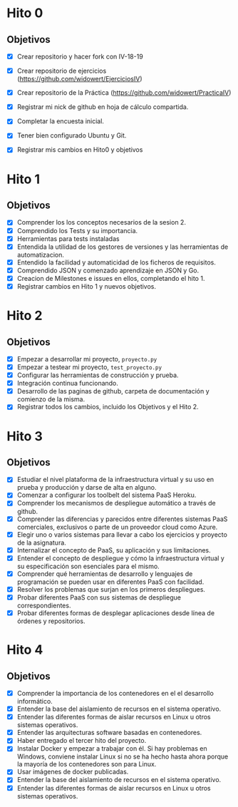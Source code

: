 # Hito 0

## Objetivos
- [X] Crear repositorio y hacer fork con IV-18-19
- [X] Crear repositorio de ejercicios (https://github.com/widowert/EjerciciosIV)
- [X] Crear repositorio de la Práctica (https://github.com/widowert/PracticaIV)
- [X] Registrar mi nick de github en hoja de cálculo compartida.
- [X] Completar la encuesta inicial.
- [X] Tener bien configurado Ubuntu y Git.
- [X] Registrar mis cambios en Hito0 y objetivos


# Hito 1

## Objetivos
- [X] Comprender los los conceptos necesarios de la sesion 2.	
- [X] Comprendido los Tests y su importancia.
- [X] Herramientas para tests instaladas
- [X] Entendida la utilidad de los gestores de versiones y las herramientas de automatizacion.
- [X] Entendido la facilidad y automaticidad de los ficheros de requisitos.
- [X] Comprendido JSON y comenzado aprendizaje en JSON y Go.
- [X] Creacion de Milestones e issues en ellos, completando el hito 1.
- [X] Registrar cambios en Hito 1 y nuevos objetivos.

# Hito 2

## Objetivos
- [X] Empezar a desarrollar mi proyecto, `proyecto.py`
- [X] Empezar a testear mi proyecto, `test_proyecto.py`
- [X] Configurar las herramientas de construcción y prueba.
- [X] Integración continua funcionando.
- [X] Desarrollo de las paginas de github, carpeta de documentación y comienzo de la misma.
- [X] Registrar todos los cambios, incluido los Objetivos y el Hito 2.

# Hito 3

## Objetivos

- [x] Estudiar el nivel plataforma de la infraestructura virtual y su uso en prueba y producción y darse de alta en alguno.
- [x] Comenzar a configurar los toolbelt del sistema PaaS Heroku.
- [x] Comprender los mecanismos de despliegue automático a través de github.
- [x] Comprender las diferencias y parecidos entre diferentes sistemas PaaS comerciales, exclusivos o parte de un proveedor cloud como Azure.
- [x] Elegir uno o varios sistemas para llevar a cabo los ejercicios y proyecto de la asignatura.
- [x] Internalizar el concepto de PaaS, su aplicación y sus limitaciones.
- [x] Entender el concepto de despliegue y cómo la infraestructura virtual y su especificación son esenciales para el mismo.
- [x] Comprender qué herramientas de desarrollo y lenguajes de programación se pueden usar en diferentes PaaS con facilidad.
- [x] Resolver los problemas que surjan en los primeros despliegues.
- [x] Probar diferentes PaaS con sus sistemas de despliegue correspondientes.
- [x] Probar diferentes formas de desplegar aplicaciones desde línea de órdenes y repositorios.

# Hito 4

## Objetivos

- [x] Comprender la importancia de los contenedores en el el desarrollo informático.
- [x] Entender la base del aislamiento de recursos en el sistema operativo.
- [x] Entender las diferentes formas de aislar recursos en Linux u otros sistemas operativos.
- [x] Entender las arquitecturas software basadas en contenedores.
- [x] Haber entregado el tercer hito del proyecto.
- [x] Instalar Docker y empezar a trabajar con él. Si hay problemas en Windows, conviene instalar Linux si no se ha hecho hasta ahora porque la mayoría de los contenedores son para Linux.
- [x] Usar imágenes de docker publicadas.
- [x] Entender la base del aislamiento de recursos en el sistema operativo.
- [x] Entender las diferentes formas de aislar recursos en Linux u otros sistemas operativos.
